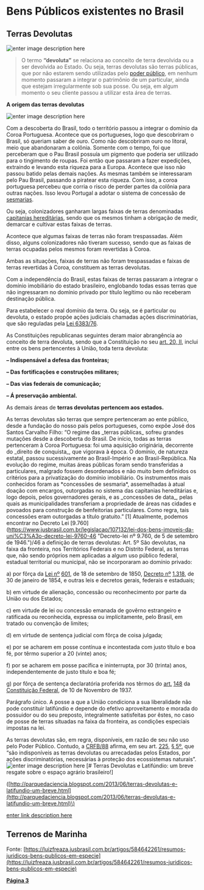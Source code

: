 # Bens Públicos existentes no Brasil

## Terras Devolutas

![enter image description here](https://adenilsongiovanini.com.br/blog/wp-content/uploads/2019/11/terras-devolutas-1024x575.png)

> O termo **“devoluta”** se relaciona ao conceito de terra devolvida ou a ser devolvida ao Estado. Ou seja, terras devolutas são terras públicas, que por não estarem sendo utilizadas pelo [poder público](https://pt.wikipedia.org/wiki/Poder_p%C3%BAblico), em nenhum momento passaram a integrar o patrimônio de um particular, ainda que estejam irregularmente sob sua posse. Ou seja, em algum momento o seu cliente passou a utilizar esta área de terras.

**A origem das terras devolutas**

![enter image description here](https://adenilsongiovanini.com.br/blog/wp-content/uploads/2019/11/capitanias-eredit%C3%A1rias.jpg)

Com a descoberta do Brasil, todo o território passou a integrar o domínio da Coroa Portuguesa. Acontece que os portugueses, logo que descobriram o Brasil, só queriam saber de ouro. Como não descobriram ouro no litoral, meio que abandonaram a colônia. Somente com o tempo, foi que perceberam que o Pau Brasil possuía um pigmento que poderia ser utilizado para o tingimento de roupas. Foi então que passaram a fazer expedições, extraindo e levando esta riqueza para a Europa. Acontece que isso não passou batido pelas demais nações. As mesmas também se interessaram pelo Pau Brasil, passando a piratear esta riqueza. Com isso, a coroa portuguesa percebeu que corria o risco de perder partes da colônia para outras nações. Isso levou Portugal a adotar o sistema de concessão de [sesmarias](http://www.historica.arquivoestado.sp.gov.br/materias/anteriores/edicao02/materia03/).

Ou seja, colonizadores ganharam largas faixas de terras denominadas [capitanias hereditárias](https://www.historiadomundo.com.br/idade-moderna/capitanias-hereditarias.htm), sendo que os mesmos tinham a obrigação de medir, demarcar e cultivar estas faixas de terras.

Acontece que algumas faixas de terras não foram trespassadas. Além disso, alguns colonizadores não tiveram sucesso, sendo que as faixas de terras ocupadas pelos mesmos foram revertidas à Coroa.

Ambas as situações, faixas de terras não foram trespassadas e faixas de terras revertidas à Coroa, constituem as terras devolutas.

Com a independência do Brasil, estas faixas de terras passaram a integrar o domínio imobiliário do estado brasileiro, englobando todas essas terras que não ingressaram no domínio privado por título legítimo ou não receberam destinação pública.

Para estabelecer o real domínio da terra. Ou seja, se é particular ou devoluta, o estado propõe ações judiciais chamadas ações discriminatórias, que são reguladas pela [Lei 6383/76](http://www.planalto.gov.br/ccivil_03/leis/l6383.htm).

As Constituições republicanas seguintes deram maior abrangência ao conceito de terra devoluta, sendo que a Constituição no seu [art. 20, II](http://www.planalto.gov.br/ccivil_03/constituicao/ConstituicaoCompilado.htm), inclui entre os bens pertencentes à União, toda terra devoluta:

**– Indispensável a defesa das fronteiras;**

**– Das fortificações e construções militares;**

**– Das vias federais de comunicação;**

**– Á preservação ambiental.**

As demais áreas de **terras devolutas pertencem aos estados.**

 As terras devolutas são terras que sempre pertenceram ao ente público, desde a fundação do nosso país pelos portugueses, como expõe José dos Santos Carvalho Filho: “O regime das \_terras públicas\_ sofreu grandes mutações desde a descoberta do Brasil. De início, todas as terras pertenceram à Coroa Portuguesa: foi uma aquisição originária, decorrente do \_direito de conquista\_, que vigorava à época. O domínio, de natureza estatal, passou sucessivamente ao Brasil-Império e ao Brasil-República. Na evolução do regime, muitas áreas públicas foram sendo transferidas a particulares, malgrado fossem desordenados e não muito bem definidos os critérios para a privatização do domínio imobiliário. Os instrumentos mais conhecidos foram as \*concessões de sesmaria\*, assemelhadas à atual doação com encargos, outorgadas no sistema das capitanias hereditárias e, logo depois, pelos governadores gerais, e as \_concessões de data\_, pelas quais as municipalidades transferiam a propriedade de áreas nas cidades e povoados para construção de benfeitorias particulares. Como regra, tais concessões eram outorgadas a título gratuito.” \[1\] Atualmente, podemos encontrar no Decreto Lei \[9.760\]\(https://www.jusbrasil.com.br/legislacao/107132/lei-dos-bens-imoveis-da-uni%C3%A3o-decreto-lei-9760-46 "Decreto-lei nº 9.760, de 5 de setembro de 1946."\)/46 a definição de terras devolutas: Art. 5º São devolutas, na faixa da fronteira, nos Territórios Federais e no Distrito Federal, as terras que, não sendo próprios nem aplicadas a algum uso público federal, estadual territorial ou municipal, não se incorporaram ao domínio privado:

a\) por fôrça da [Lei nº](http://www.planalto.gov.br/ccivil_03/LEIS/L0601-1850.htm) [601](https://www.jusbrasil.com.br/legislacao/104056/lei-601-50), de 18 de setembro de 1850, [Decreto nº](http://www.planalto.gov.br/ccivil_03/decreto/1851-1899/D1318.htm) [1.318](https://www.jusbrasil.com.br/legislacao/103840/decreto-1318-54), de 30 de janeiro de 1854, e outras leis e decretos gerais, federais e estaduais;

b\) em virtude de alienação, concessão ou reconhecimento por parte da União ou dos Estados;

c\) em virtude de lei ou concessão emanada de govêrno estrangeiro e ratificada ou reconhecida, expressa ou implícitamente, pelo Brasil, em tratado ou convenção de limites;

d\) em virtude de sentença judicial com fôrça de coisa julgada;

e\) por se acharem em posse contínua e incontestada com justo título e boa fé, por têrmo superior a 20 \(vinte\) anos;

f\) por se acharem em posse pacífica e ininterrupta, por 30 \(trinta\) anos, independentemente de justo título e boa fé;

g\) por fôrça de sentença declaratória proferida nos têrmos do [art.](http://www.planalto.gov.br/ccivil_03/Constituicao/Constitui%C3%A7ao37.htm#art148) [148](https://www.jusbrasil.com.br/topicos/10613049/artigo-148-da-constitui%C3%A7%C3%A3o-federal-de-10-de-novembro-de-1937) da [Constituição Federal](https://www.jusbrasil.com.br/legislacao/92067/constitui%C3%A7%C3%A3o-dos-estados-unidos-do-brasil-37), de 10 de Novembro de 1937.

Parágrafo único. A posse a que a União condiciona a sua liberalidade não pode constituir latifúndio e depende do efetivo aproveitamento e morada do possuidor ou do seu preposto, integralmente satisfeitas por êstes, no caso de posse de terras situadas na faixa da fronteira, as condições especiais impostas na lei.

As terras devolutas são, em regra, disponíveis, em razão de seu não uso pelo Poder Público. Contudo, a [CRFB/88](https://www.jusbrasil.com.br/legislacao/188546065/constitui%C3%A7%C3%A3o-federal-constitui%C3%A7%C3%A3o-da-republica-federativa-do-brasil-1988) afirma, em seu art. [225](https://www.jusbrasil.com.br/topicos/10645661/artigo-225-da-constitui%C3%A7%C3%A3o-federal-de-1988), [§ 5º](https://www.jusbrasil.com.br/topicos/10645204/par%C3%A1grafo-5-artigo-225-da-constitui%C3%A7%C3%A3o-federal-de-1988), que “são indisponíveis as terras devolutas ou arrecadadas pelos Estados, por ações discriminatórias, necessárias à proteção dos ecossistemas naturais”. ![enter image description here](http://3.bp.blogspot.com/-0TaL3DEEB1E/T-IFc9djTFI/AAAAAAAABXM/QhDWqpS-Ku4/s400/CHARGE+REFORMA+AGR%C3%81RIA+1985.jpg) \[\# Terras Devolutas e Latifúndio: um breve resgate sobre o espaço agrário brasileiro!\]

\([http://parquedaciencia.blogspot.com/2013/06/terras-devolutas-e-latifundio-um-breve.html](http://parquedaciencia.blogspot.com/2013/06/terras-devolutas-e-latifundio-um-breve.html)\)

[enter link description here](https://www.youtube.com/watch?v=P-R9xIsGIQs&ab_channel=FredericoAlves)

## Terrenos de Marinha

Fonte: [https://luizfreaza.jusbrasil.com.br/artigos/584642261/resumos-juridicos-bens-publicos-em-especie](https://luizfreaza.jusbrasil.com.br/artigos/584642261/resumos-juridicos-bens-publicos-em-especie)

[**Página 3**](https://github.com/ErisonBarros/LegislacaoTerritorial/blob/master/README%207.md) 

<!--stackedit_data:
eyJoaXN0b3J5IjpbLTE2MDQwNjA0NThdfQ==
-->